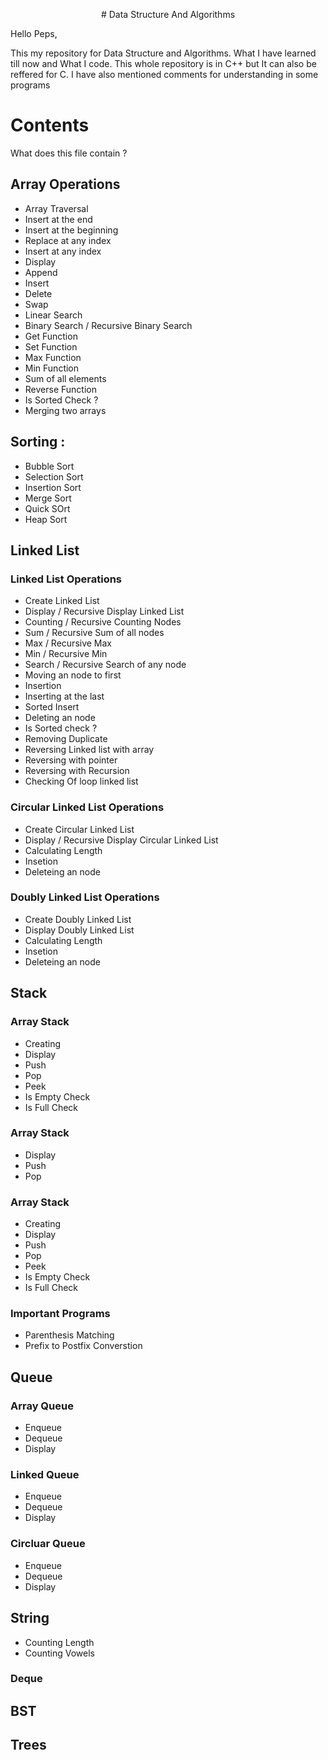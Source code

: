 <p align="center">
# Data Structure And Algorithms
</p>

Hello Peps,

This my repository for Data Structure and Algorithms. What I have learned till now and What I code. This whole repository is in C++ but It can also be reffered for C. I have also mentioned comments for understanding in some programs

# Contents

What does this file contain ?

## Array Operations

* Array Traversal
* Insert at the end
* Insert at the beginning
* Replace at any index
* Insert at any index
* Display
* Append
* Insert
* Delete
* Swap
* Linear Search
* Binary Search / Recursive Binary Search
* Get Function
* Set Function
* Max Function
* Min Function
* Sum of all elements
* Reverse Function
* Is Sorted Check ?
* Merging two arrays

## Sorting :

* Bubble Sort
* Selection Sort
* Insertion Sort
* Merge Sort
* Quick SOrt
* Heap Sort


## Linked List

### Linked List Operations
* Create Linked List
* Display / Recursive Display Linked List
* Counting / Recursive Counting Nodes 
* Sum / Recursive Sum of all nodes
* Max / Recursive Max
* Min / Recursive Min
* Search / Recursive Search of any node
* Moving an node to first
* Insertion
* Inserting at the last
* Sorted Insert
* Deleting an node
* Is Sorted check ?
* Removing Duplicate
* Reversing Linked list with array
* Reversing with pointer
* Reversing with Recursion
* Checking Of loop linked list

### Circular Linked List Operations
* Create Circular Linked List
* Display / Recursive Display Circular Linked List
* Calculating Length
* Insetion
* Deleteing an node

### Doubly Linked List Operations
* Create Doubly Linked List
* Display Doubly Linked List
* Calculating Length
* Insetion
* Deleteing an node

## Stack
### Array Stack
* Creating
* Display
* Push
* Pop
* Peek
* Is Empty Check
* Is Full Check

### Array Stack
* Display
* Push
* Pop

### Array Stack
* Creating
* Display
* Push
* Pop
* Peek
* Is Empty Check
* Is Full Check

### Important Programs
* Parenthesis Matching
* Prefix to Postfix Converstion

## Queue
### Array Queue
* Enqueue
* Dequeue
* Display

### Linked Queue
* Enqueue
* Dequeue
* Display

### Circluar Queue
* Enqueue
* Dequeue
* Display

## String
* Counting Length
* Counting Vowels

### Deque

## BST

## Trees
